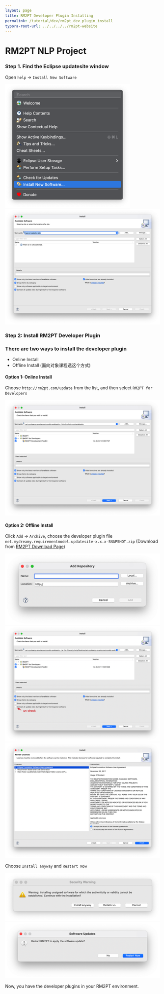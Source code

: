 ```yaml
---
layout: page
title: RM2PT Developer Plugin Installing
permalink: /tutorial/dev/rm2pt_dev_plugin_install
typora-root-url: ../../../../rm2pt-website
---
```


# RM2PT NLP Project

### Step 1. Find the Eclipse updatesite window

Open `help` -> `Install New Software`

<img src="/imgs/RM2PTDevInstall/image-20211102175245020.png" alt="image-20211102175245020" style="zoom:50%;" />

<img src="/imgs/RM2PTDevInstall/image-20211102175827420.png" alt="image-20211102175827420" style="zoom:50%;" />

### Step 2: Install RM2PT Developer Plugin

###  There are two ways to install the developer plugin

* Online Install
* Offline Install (面向对象课程选这个方式)

#### Option 1: Online Install

Choose `http://rm2pt.com/update` from the list, and then select `RM2PT for Developers`

<img src="/imgs/RM2PTDevInstall/image-20211102182440350.png" alt="image-20211102182440350" style="zoom:50%;" />

#### Option 2: Offline Install

Click `Add` -> `Archive`, choose the developer plugin file `net.mydreamy.requirementmodel.updatesite-x.x.x-SNAPSHOT.zip` (Download from [RM2PT Download Page](/downloads))

<img src="/imgs/RM2PTDevInstall/image-20211102205312270.png" alt="image-20211102205312270" style="zoom:50%;" />

<img src="/imgs/RM2PTDevInstall/image-20211102205441011.png" alt="image-20211102205441011" style="zoom:50%;" />

<img src="/imgs/RM2PTDevInstall/image-20211102205514997.png" alt="image-20211102205514997" style="zoom:50%;" />

Choose `Install anyway` and `Restart Now`

<img src="/imgs/RM2PTDevInstall/image-20211102205559322.png" alt="image-20211102205559322" style="zoom:50%;" />

<img src="/imgs/RM2PTDevInstall/image-20211102205657340.png" alt="image-20211102205657340" style="zoom:50%;" />

Now, you have the developer plugins in your RM2PT environment.
